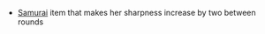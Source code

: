- [Samurai](/docs/gameplay_spec/characters/samurai.md) item that makes her
  sharpness increase by two between rounds

